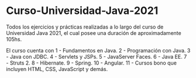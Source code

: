 # Curso-Universidad-Java-2021
Todos los ejercicios y prácticas realizadas a lo largo del curso de Universidad Java 2021, el cual posee una duración de aproximadamente 105hs.

El curso cuenta con 
1 - Fundamentos en Java.
2 - Programación con Java.
3 - Java con JDBC.
4 - Servlets y JSPs.
5 - JavaServer Faces.
6 - Java EE.
7 - Struts 2.
8 - Hibernate.
9 - Spring.
10 - Angular.
11 - Cursos bono que incluyen HTML, CSS, JavaScript y demás.

